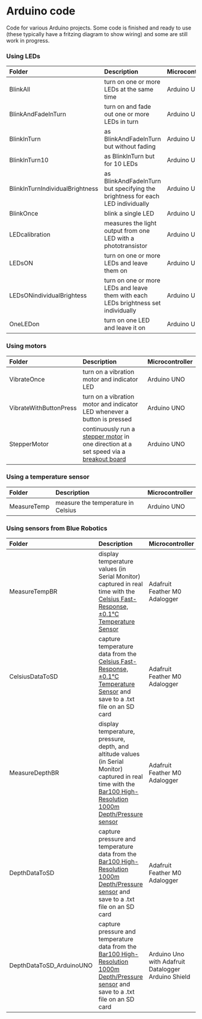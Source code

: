 # Arduino code
 Code for various Arduino projects. 
 Some code is finished and ready to use (these typically have a fritzing diagram to show wiring) and some are still work in progress. 
 
### Using LEDs
| Folder                            | Description  | Microcontroller |
|:----------------------------------|:-------------|:----------------|
| BlinkAll                          | turn on one or more LEDs at the same time | Arduino UNO |
| BlinkAndFadeInTurn                | turn on and fade out one or more LEDs in turn | Arduino UNO |
| BlinkInTurn                       | as BlinkAndFadeInTurn but without fading | Arduino UNO |
| BlinkInTurn10                     | as BlinkInTurn but for 10 LEDs | Arduino UNO |
| BlinkInTurnIndividualBrightness   | as BlinkAndFadeInTurn but specifying the brightness for each LED individually | Arduino UNO |
| BlinkOnce                         | blink a single LED | Arduino UNO |
| LEDcalibration                    | measures the light output from one LED with a phototransistor | Arduino UNO |
| LEDsON                            | turn on one or more LEDs and leave them on | Arduino UNO |
| LEDsONindividualBrightess         | turn on one or more LEDs and leave them with each LEDs brightness set individually| Arduino UNO |
| OneLEDon                          | turn on one LED and leave it on | Arduino UNO |

 ### Using motors
| Folder                 | Description  | Microcontroller |
|:-----------------------|:-------------|:----------------|
| VibrateOnce            | turn on a vibration motor and indicator LED | Arduino UNO |
| VibrateWithButtonPress | turn on a vibration motor and indicator LED whenever a button is pressed | Arduino UNO |
| StepperMotor           | continuously run a [stepper motor](https://www.adafruit.com/product/918) in one direction at a set speed via a [breakout board](https://www.adafruit.com/product/3297) | Arduino UNO |

### Using a temperature sensor
| Folder                 | Description  | Microcontroller |
|:-----------------------|:-------------|:----------------|
| MeasureTemp            | measure the temperature in Celsius | Arduino UNO |

### Using sensors from Blue Robotics
| Folder                 | Description  | Microcontroller |
|:-----------------------|:-------------|:----------------|
| MeasureTempBR          | display temperature values (in Serial Monitor) captured in real time with the [Celsius Fast-Response, ±0.1°C Temperature Sensor](https://bluerobotics.com/store/sensors-sonars-cameras/sensors/celsius-sensor-r1/) | Adafruit Feather M0 Adalogger |
| CelsiusDataToSD        | capture temperature data from the [Celsius Fast-Response, ±0.1°C Temperature Sensor](https://bluerobotics.com/store/sensors-sonars-cameras/sensors/celsius-sensor-r1/) and save to a .txt file on an SD card | Adafruit Feather M0 Adalogger |
| MeasureDepthBR         | display temperature, pressure, depth, and altitude values (in Serial Monitor) captured in real time with the [Bar100 High-Resolution 1000m Depth/Pressure sensor](https://bluerobotics.com/store/sensors-sonars-cameras/sensors/bar100-sensor-r2-rp/) | Adafruit Feather M0 Adalogger |
| DepthDataToSD          | capture pressure and temperature data from the [Bar100 High-Resolution 1000m Depth/Pressure sensor](https://bluerobotics.com/store/sensors-sonars-cameras/sensors/bar100-sensor-r2-rp/) and save to a .txt file on an SD card | Adafruit Feather M0 Adalogger |
| DepthDataToSD_ArduinoUNO          | capture pressure and temperature data from the [Bar100 High-Resolution 1000m Depth/Pressure sensor](https://bluerobotics.com/store/sensors-sonars-cameras/sensors/bar100-sensor-r2-rp/) and save to a .txt file on an SD card | Arduino Uno with Adafruit Datalogger Arduino Shield|
